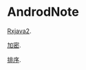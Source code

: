 # AndrodNote
[Rxjava2](https://github.com/litian1a/AndrodNote/blob/master/md/Rxjava2.md).

[加密](https://github.com/litian1a/AndrodNote/blob/master/md/encrypt.md).

[排序](https://github.com/litian1a/AndrodNote/blob/master/md/sort.md).


